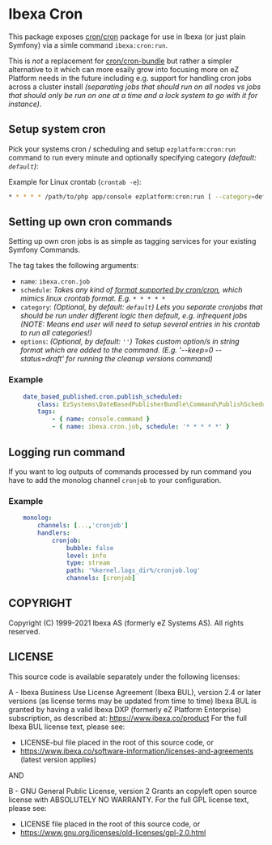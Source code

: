 # Ibexa Cron

This package exposes [cron/cron](https://github.com/Cron/Cron) package for use in Ibexa (or just plain Symfony) via a simle command
`ibexa:cron:run`.

This is *not* a replacement for [cron/cron-bundle](https://github.com/Cron/Symfony-Bundle) but rather a simpler alternative to it which can more esaily grow into focusing more on eZ Platform needs in the future including e.g. support for handling cron jobs across a cluster install _(separating jobs that should run on all nodes vs jobs that should only be run on one at a time and a lock system to go with it for instance)_.



## Setup system cron

Pick your systems cron / scheduling and setup `ezplatform:cron:run` command to run every minute and optionally specifying category _(default: `default`)_:

Example for Linux crontab (`crontab -e`):
```bash
* * * * * /path/to/php app/console ezplatform:cron:run [ --category=default] >/dev/null 2>&1
```
    


## Setting up own cron commands


Setting up own cron jobs is as simple as tagging services for your existing Symfony Commands.

The tag takes the following arguments:
- `name`: `ibexa.cron.job`
- `schedule`: _Takes any kind of [format supported by cron/cron](https://github.com/Cron/Cron#crontab-syntax), which mimics linux crontab format. E.g. `* * * * *`_
- `category`: _(Optional, by default: `default`) Lets you separate cronjobs that should be run under different logic then default, e.g. infrequent jobs (NOTE: Means end user will need to setup several entries in his crontab to run all categories!)_
- `options`: _(Optional, by default: `''`) Takes custom option/s in string format which are added to the command. (E.g. '--keep=0 --status=draft' for running the cleanup versions command)_


### Example

```yml
    date_based_published.cron.publish_scheduled:
        class: EzSystems\DateBasedPublisherBundle\Command\PublishScheduledCommand
        tags:
            - { name: console.command }
            - { name: ibexa.cron.job, schedule: '* * * * *' }
```

## Logging run command
If you want to log outputs of commands processed by run command you have to add the monolog channel `cronjob` to your configuration.

### Example
```yml
    monolog:
        channels: [...,'cronjob']
        handlers:
            cronjob:
                bubble: false
                level: info
                type: stream
                path: '%kernel.logs_dir%/cronjob.log'
                channels: [cronjob]
```

## COPYRIGHT
Copyright (C) 1999-2021 Ibexa AS (formerly eZ Systems AS). All rights reserved.

## LICENSE
This source code is available separately under the following licenses:

A - Ibexa Business Use License Agreement (Ibexa BUL),
version 2.4 or later versions (as license terms may be updated from time to time)
Ibexa BUL is granted by having a valid Ibexa DXP (formerly eZ Platform Enterprise) subscription,
as described at: https://www.ibexa.co/product
For the full Ibexa BUL license text, please see:
- LICENSE-bul file placed in the root of this source code, or
- https://www.ibexa.co/software-information/licenses-and-agreements (latest version applies)

AND

B - GNU General Public License, version 2
Grants an copyleft open source license with ABSOLUTELY NO WARRANTY. For the full GPL license text, please see:
- LICENSE file placed in the root of this source code, or
- https://www.gnu.org/licenses/old-licenses/gpl-2.0.html

